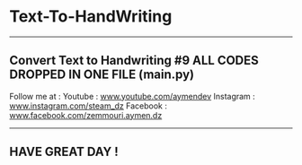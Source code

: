 # Text-To-HandWriting
----------------------------------------
Convert Text to Handwriting #9
ALL CODES DROPPED IN ONE FILE (main.py)
---------------------------------------

Follow me at :
Youtube : www.youtube.com/aymendev
Instagram : www.instagram.com/steam_dz
Facebook : www.facebook.com/zemmouri.aymen.dz

----------------------------------------
HAVE GREAT DAY !
----------------------------------------
